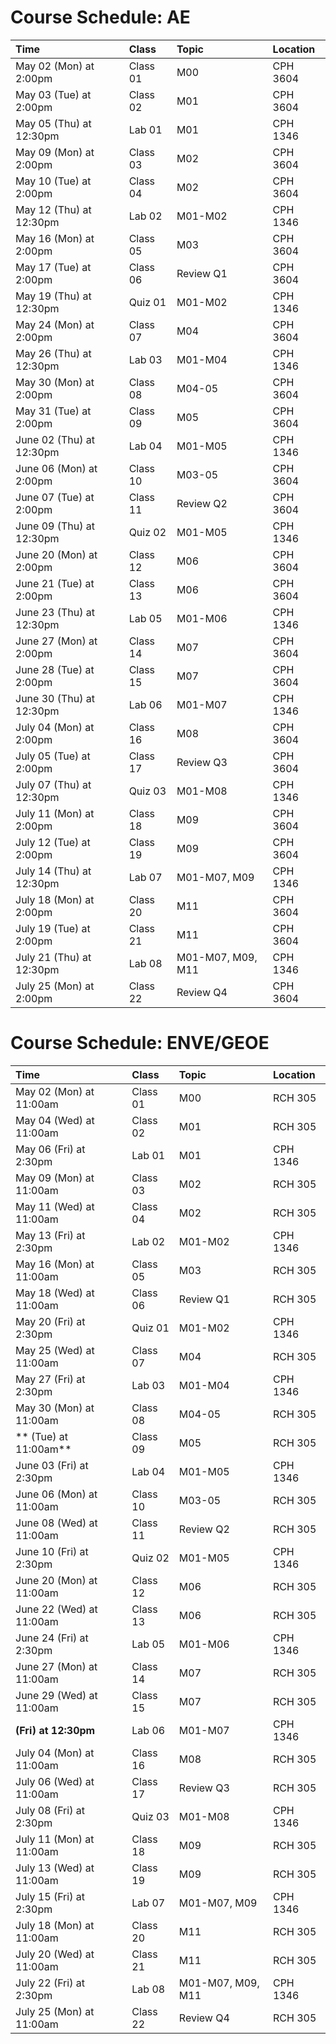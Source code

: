# Course Schedule: AE

|Time|Class|Topic|Location|
|:----|:----|:-----|:----|
|May 02 (Mon) at 2:00pm|Class 01|M00|CPH 3604|
|May 03 (Tue) at 2:00pm|Class 02|M01|CPH 3604|
|May 05 (Thu) at 12:30pm|Lab 01|M01|CPH 1346|
|May 09 (Mon) at 2:00pm|Class 03|M02|CPH 3604|
|May 10 (Tue) at 2:00pm|Class 04|M02|CPH 3604|
|May 12 (Thu) at 12:30pm|Lab 02|M01-M02|CPH 1346|
|May 16 (Mon) at 2:00pm|Class 05|M03|CPH 3604|
|May 17 (Tue) at 2:00pm|Class 06|Review Q1|CPH 3604|
|May 19 (Thu) at 12:30pm|Quiz 01|M01-M02|CPH 1346|
|May 24 (Mon) at 2:00pm|Class 07|M04|CPH 3604|
|May 26 (Thu) at 12:30pm|Lab 03|M01-M04|CPH 1346|
|May 30 (Mon) at 2:00pm|Class 08|M04-05|CPH 3604|
|May 31 (Tue) at 2:00pm|Class 09|M05|CPH 3604|
|June 02 (Thu) at 12:30pm|Lab 04|M01-M05|CPH 1346|
|June 06 (Mon) at 2:00pm|Class 10|M03-05|CPH 3604|
|June 07 (Tue) at 2:00pm|Class 11|Review Q2|CPH 3604|
|June 09 (Thu) at 12:30pm|Quiz 02|M01-M05|CPH 1346|
|June 20 (Mon) at 2:00pm|Class 12|M06|CPH 3604|
|June 21 (Tue) at 2:00pm|Class 13|M06|CPH 3604|
|June 23 (Thu) at 12:30pm|Lab 05|M01-M06|CPH 1346|
|June 27 (Mon) at 2:00pm|Class 14|M07|CPH 3604|
|June 28 (Tue) at 2:00pm|Class 15|M07|CPH 3604|
|June 30 (Thu) at 12:30pm|Lab 06|M01-M07|CPH 1346|
|July 04 (Mon) at 2:00pm|Class 16|M08|CPH 3604|
|July 05 (Tue) at 2:00pm|Class 17|Review Q3|CPH 3604|
|July 07 (Thu) at 12:30pm|Quiz 03|M01-M08|CPH 1346|
|July 11 (Mon) at 2:00pm|Class 18|M09|CPH 3604|
|July 12 (Tue) at 2:00pm|Class 19|M09|CPH 3604|
|July 14 (Thu) at 12:30pm|Lab 07|M01-M07, M09|CPH 1346|
|July 18 (Mon) at 2:00pm|Class 20|M11|CPH 3604|
|July 19 (Tue) at 2:00pm|Class 21|M11|CPH 3604|
|July 21 (Thu) at 12:30pm|Lab 08|M01-M07, M09, M11|CPH 1346|
|July 25 (Mon) at 2:00pm|Class 22|Review Q4|CPH 3604|

# Course Schedule: ENVE/GEOE

|Time|Class|Topic|Location|
|:----|:----|:-----|:----|
|May 02 (Mon) at 11:00am|Class 01|M00|RCH 305|
|May 04 (Wed) at 11:00am|Class 02|M01|RCH 305|
|May 06 (Fri) at 2:30pm|Lab 01|M01|CPH 1346|
|May 09 (Mon) at 11:00am|Class 03|M02|RCH 305|
|May 11 (Wed) at 11:00am|Class 04|M02|RCH 305|
|May 13 (Fri) at 2:30pm|Lab 02|M01-M02|CPH 1346|
|May 16 (Mon) at 11:00am|Class 05|M03|RCH 305|
|May 18 (Wed) at 11:00am|Class 06|Review Q1|RCH 305|
|May 20 (Fri) at 2:30pm|Quiz 01|M01-M02|CPH 1346|
|May 25 (Wed) at 11:00am|Class 07|M04|RCH 305|
|May 27 (Fri) at 2:30pm|Lab 03|M01-M04|CPH 1346|
|May 30 (Mon) at 11:00am|Class 08|M04-05|RCH 305|
|** (Tue) at 11:00am**|Class 09|M05|RCH 305|
|June 03 (Fri) at 2:30pm|Lab 04|M01-M05|CPH 1346|
|June 06 (Mon) at 11:00am|Class 10|M03-05|RCH 305|
|June 08 (Wed) at 11:00am|Class 11|Review Q2|RCH 305|
|June 10 (Fri) at 2:30pm|Quiz 02|M01-M05|CPH 1346|
|June 20 (Mon) at 11:00am|Class 12|M06|RCH 305|
|June 22 (Wed) at 11:00am|Class 13|M06|RCH 305|
|June 24 (Fri) at 2:30pm|Lab 05|M01-M06|CPH 1346|
|June 27 (Mon) at 11:00am|Class 14|M07|RCH 305|
|June 29 (Wed) at 11:00am|Class 15|M07|RCH 305|
| **(Fri) at 12:30pm**|Lab 06|M01-M07|CPH 1346|
|July 04 (Mon) at 11:00am|Class 16|M08|RCH 305|
|July 06 (Wed) at 11:00am|Class 17|Review Q3|RCH 305|
|July 08 (Fri) at 2:30pm|Quiz 03|M01-M08|CPH 1346|
|July 11 (Mon) at 11:00am|Class 18|M09|RCH 305|
|July 13 (Wed) at 11:00am|Class 19|M09|RCH 305|
|July 15 (Fri) at 2:30pm|Lab 07|M01-M07, M09|CPH 1346|
|July 18 (Mon) at 11:00am|Class 20|M11|RCH 305|
|July 20 (Wed) at 11:00am|Class 21|M11|RCH 305|
|July 22 (Fri) at 2:30pm|Lab 08|M01-M07, M09, M11|CPH 1346|
|July 25 (Mon) at 11:00am|Class 22|Review Q4|RCH 305|
